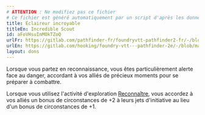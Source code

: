 ```yaml
---
# ATTENTION : Ne modifiez pas ce fichier
# Ce fichier est généré automatiquement par un script d'après les données du module Foundry VTT officiel et de sa traduction
title: Éclaireur incroyable
titleEn: Incredible Scout
id: aFoVHsuInMOkTZoQ
urlFr: https://gitlab.com/pathfinder-fr/foundryvtt-pathfinder2-fr/-/blob/master/data/feats/aFoVHsuInMOkTZoQ.htm
urlEn: https://gitlab.com/hooking/foundry-vtt---pathfinder-2e/-/blob/master/packs/data/feats.db/incredible-scout.json
layout: dons
---
```

Lorsque vous partez en reconnaissance, vous êtes particulièrement alerte face au danger, accordant à vos alliés de précieux moments pour se préparer à combattre.

Lorsque vous utilisez l'activité d'exploration [Reconnaître](../actions/reconnaître.md), vous accordez à vos alliés un bonus de circonstances de +2 à leurs jets d'initiative au lieu d'un bonus de circonstances de +1.
